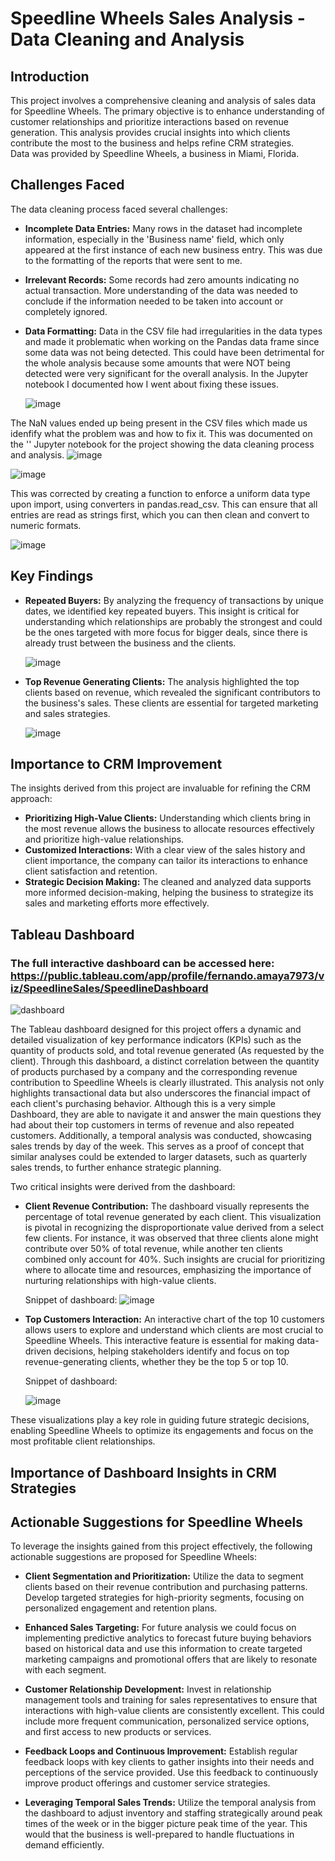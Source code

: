 # Speedline Wheels Sales Analysis - Data Cleaning and Analysis

## Introduction
This project involves a comprehensive cleaning and analysis of sales data for Speedline Wheels. The primary objective is to enhance understanding of customer relationships and prioritize interactions based on revenue generation. This analysis provides crucial insights into which clients contribute the most to the business and helps refine CRM strategies.  
Data was provided by Speedline Wheels, a business in Miami, Florida.

## Challenges Faced
The data cleaning process faced several challenges:
- **Incomplete Data Entries:** Many rows in the dataset had incomplete information, especially in the 'Business name' field, which only appeared at the first instance of each new business entry. This was due to the formatting of the reports that were sent to me.
- **Irrelevant Records:** Some records had zero amounts indicating no actual transaction. More understanding of the data was needed to conclude if the information needed to be taken into account or completely ignored.
- **Data Formatting:** Data in the CSV file had irregularities in the data types and made it problematic when working on the Pandas data frame since some data was not being detected. This could have been detrimental for the whole analysis because some amounts that were NOT being detected were very significant for the overall analysis. In the Jupyter notebook I documented how I went about fixing these issues.

    ![image](https://github.com/Lydionnn/Speedline-Wheels-Sales-Analaysis-Python-Tableau/assets/112720987/ddcdb6d0-28fb-4ef9-97f3-564f0db14045)

The NaN values ended up being present in the CSV files which made us idenfify what the problem was and how to fix it. 
This was documented on the '' Jupyter notebook for the project showing the data cleaning process and analysis.
![image](https://github.com/Lydionnn/Speedline-Wheels-Sales-Analaysis-Python-Tableau/assets/112720987/b582bd47-c248-43a3-b118-6b08fc4b6978)

![image](https://github.com/Lydionnn/Speedline-Wheels-Sales-Analaysis-Python-Tableau/assets/112720987/94cf7d2a-b58b-4ba5-a3e4-926a08ae48a7)

This was corrected by creating a function to enforce a uniform data type upon import, using converters in pandas.read_csv. This can ensure that all entries are read as strings first, which you can then clean and convert to numeric formats.

![image](https://github.com/Lydionnn/Speedline-Wheels-Sales-Analaysis-Python-Tableau/assets/112720987/1b916ba6-7c7d-41e2-9da9-f78afc60d542)


## Key Findings
- **Repeated Buyers:** By analyzing the frequency of transactions by unique dates, we identified key repeated buyers. This insight is critical for understanding which relationships are probably the strongest and could be the ones targeted with more focus for bigger deals, since there is already trust between the business and the clients.

    ![image](https://github.com/Lydionnn/Speedline-Wheels-Sales-Analaysis-Python-Tableau/assets/112720987/8da24882-5ca6-4911-b07d-396f971771c3)

- **Top Revenue Generating Clients:** The analysis highlighted the top clients based on revenue, which revealed the significant contributors to the business's sales. These clients are essential for targeted marketing and sales strategies.

    ![image](https://github.com/Lydionnn/Speedline-Wheels-Sales-Analaysis-Python-Tableau/assets/112720987/b4c70d36-aac2-4e3a-be81-d52ca95cc19a)





## Importance to CRM Improvement
The insights derived from this project are invaluable for refining the CRM approach:
- **Prioritizing High-Value Clients:** Understanding which clients bring in the most revenue allows the business to allocate resources effectively and prioritize high-value relationships.
- **Customized Interactions:** With a clear view of the sales history and client importance, the company can tailor its interactions to enhance client satisfaction and retention.
- **Strategic Decision Making:** The cleaned and analyzed data supports more informed decision-making, helping the business to strategize its sales and marketing efforts more effectively.

## Tableau Dashboard

### The full interactive dashboard can be accessed here: https://public.tableau.com/app/profile/fernando.amaya7973/viz/SpeedlineSales/SpeedlineDashboard

![dashboard](https://github.com/Lydionnn/Speedline-Wheels-Sales-Analaysis-Python-Tableau/assets/112720987/9fd44711-dba3-45fa-b5c8-334784a00b2e)


The Tableau dashboard designed for this project offers a dynamic and detailed visualization of key performance indicators (KPIs) such as the quantity of products sold, and total revenue generated (As requested by the client). Through this dashboard, a distinct correlation between the quantity of products purchased by a company and the corresponding revenue contribution to Speedline Wheels is clearly illustrated. This analysis not only highlights transactional data but also underscores the financial impact of each client's purchasing behavior.
Although this is a very simple Dashboard, they are able to navigate it and answer the main questions they had about their top customers in terms of revenue and also repeated customers. 
Additionally, a temporal analysis was conducted, showcasing sales trends by day of the week. This serves as a proof of concept that similar analyses could be extended to larger datasets, such as quarterly sales trends, to further enhance strategic planning.

Two critical insights were derived from the dashboard:
- **Client Revenue Contribution:** The dashboard visually represents the percentage of total revenue generated by each client. This visualization is pivotal in recognizing the disproportionate value derived from a select few clients. For instance, it was observed that three clients alone might contribute over 50% of total revenue, while another ten clients combined only account for 40%. Such insights are crucial for prioritizing where to allocate time and resources, emphasizing the importance of nurturing relationships with high-value clients.

    Snippet of dashboard: 
    ![image](https://github.com/Lydionnn/Speedline-Wheels-Sales-Analaysis-Python-Tableau/assets/112720987/7b788d4c-eaf4-427a-b609-3ebd4f595edd)


- **Top Customers Interaction:** An interactive chart of the top 10 customers allows users to explore and understand which clients are most crucial to Speedline Wheels. This interactive feature is essential for making data-driven decisions, helping stakeholders identify and focus on top revenue-generating clients, whether they be the top 5 or top 10.

    Snippet of dashboard: 

    ![image](https://github.com/Lydionnn/Speedline-Wheels-Sales-Analaysis-Python-Tableau/assets/112720987/5de46e01-3644-40dc-b588-37babba611c3)

These visualizations play a key role in guiding future strategic decisions, enabling Speedline Wheels to optimize its engagements and focus on the most profitable client relationships.

## Importance of Dashboard Insights in CRM Strategies

## Actionable Suggestions for Speedline Wheels
To leverage the insights gained from this project effectively, the following actionable suggestions are proposed for Speedline Wheels:
- **Client Segmentation and Prioritization:** Utilize the data to segment clients based on their revenue contribution and purchasing patterns. Develop targeted strategies for high-priority segments, focusing on personalized engagement and retention plans.
  
- **Enhanced Sales Targeting:** For future analysis we could focus on implementing predictive analytics to forecast future buying behaviors based on historical data and use this information to create targeted marketing campaigns and promotional offers that are likely to resonate with each segment.
  
- **Customer Relationship Development:** Invest in relationship management tools and training for sales representatives to ensure that interactions with high-value clients are consistently excellent. This could include more frequent communication, personalized service options, and first access to new products or services.
  
- **Feedback Loops and Continuous Improvement:** Establish regular feedback loops with key clients to gather insights into their needs and perceptions of the service provided. Use this feedback to continuously improve product offerings and customer service strategies.
  
- **Leveraging Temporal Sales Trends:** Utilize the temporal analysis from the dashboard to adjust inventory and staffing strategically around peak times of the week or in the bigger picture peak time of the year. This would that the business is well-prepared to handle fluctuations in demand efficiently.
